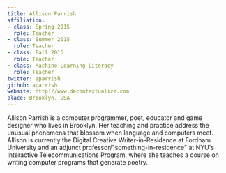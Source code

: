 ```yaml
---
title: Allison Parrish
affiliation:
- class: Spring 2015
  role: Teacher
- class: Summer 2015
  role: Teacher
- class: Fall 2015
  role: Teacher
- class: Machine Learning Literacy
  role: Teacher
twitter: aparrish
github: aparrish
website: http://www.decontextualize.com
place: Brooklyn, USA
---
```

Allison Parrish is a computer programmer, poet, educator and game designer who lives in Brooklyn. Her teaching and practice address the unusual phenomena that blossom when language and computers meet. Allison is currently the Digital Creative Writer-in-Residence at Fordham University and an adjunct professor/"something-in-residence" at NYU's Interactive Telecommunications Program, where she teaches a course on writing computer programs that generate poetry.
